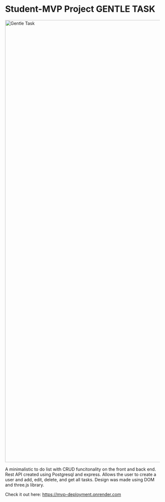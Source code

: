 # Student-MVP Project GENTLE TASK
<img width="1439" alt="Gentle Task" src="https://github.com/ZenBond/Student-MVP/assets/129324376/4f8d4bed-77ca-4cb7-9655-0646b09f361e">

A minimalistic to do list with CRUD funcitonality on the front and back end.
Rest API created using Postgresql and express.
Allows the user to create a user and add, edit, delete, and get all tasks.
Design was made using DOM and three.js library.

Check it out here: https://mvp-deployment.onrender.com
